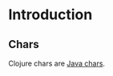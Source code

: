 # Introduction

## Chars

Clojure chars are [Java chars][java-character-class].

[java-character-class]: https://docs.oracle.com/javase/8/docs/api/java/lang/Character.html